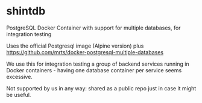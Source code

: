 # shintdb

PostgreSQL Docker Container with support for multiple databases, for integration testing

Uses the official Postgresql image (Alpine version) plus https://github.com/mrts/docker-postgresql-multiple-databases

We use this for integration testing a group of backend services running in Docker containers - having one database container per service seems excessive.

Not supported by us in any way: shared as a public repo just in case it might be useful. 

